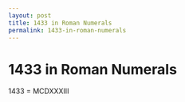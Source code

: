 ```yaml
---
layout: post
title: 1433 in Roman Numerals
permalink: 1433-in-roman-numerals
---
```


# 1433 in Roman Numerals

1433 = MCDXXXIII
